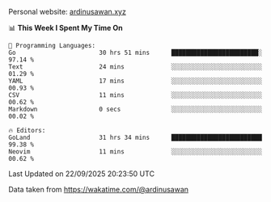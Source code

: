 Personal website: [ardinusawan.xyz](https://ardinusawan.xyz)

<!--START_SECTION:waka-->
📊 **This Week I Spent My Time On** 

```text
💬 Programming Languages: 
Go                       30 hrs 51 mins      ████████████████████████░   97.14 % 
Text                     24 mins             ░░░░░░░░░░░░░░░░░░░░░░░░░   01.29 % 
YAML                     17 mins             ░░░░░░░░░░░░░░░░░░░░░░░░░   00.93 % 
CSV                      11 mins             ░░░░░░░░░░░░░░░░░░░░░░░░░   00.62 % 
Markdown                 0 secs              ░░░░░░░░░░░░░░░░░░░░░░░░░   00.02 % 

🔥 Editors: 
GoLand                   31 hrs 34 mins      █████████████████████████   99.38 % 
Neovim                   11 mins             ░░░░░░░░░░░░░░░░░░░░░░░░░   00.62 % 
```


 Last Updated on 22/09/2025 20:23:50 UTC
<!--END_SECTION:waka-->
Data taken from https://wakatime.com/@ardinusawan
